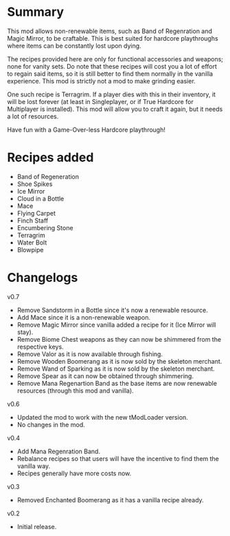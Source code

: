 # Summary

This mod allows non-renewable items, such as Band of Regenration and Magic Mirror, to be craftable. This is best suited for hardcore playthroughs where items can be constantly lost upon dying.

The recipes provided here are only for functional accessories and weapons; none for vanity sets. Do note that these recipes will cost you a lot of effort to regain said items, so it is still better to find them normally in the vanilla experience. This mod is strictly not a mod to make grinding easier.

One such recipe is Terragrim. If a player dies with this in their inventory, it will be lost forever (at least in Singleplayer, or if True Hardcore for Multiplayer is installed). This mod will allow you to craft it again, but it needs a lot of resources.

Have fun with a Game-Over-less Hardcore playthrough!

# Recipes added

- Band of Regeneration
- Shoe Spikes
- Ice Mirror
- Cloud in a Bottle
- Mace
- Flying Carpet
- Finch Staff
- Encumbering Stone
- Terragrim
- Water Bolt
- Blowpipe

# Changelogs

v0.7
- Remove Sandstorm in a Bottle since it's now a renewable resource.
- Add Mace since it is a non-renewable weapon.
- Remove Magic Mirror since vanilla added a recipe for it (Ice Mirror will stay).
- Remove Biome Chest weapons as they can now be shimmered from the respective keys.
- Remove Valor as it is now available through fishing.
- Remove Wooden Boomerang as it is now sold by the skeleton merchant.
- Remove Wand of Sparking as it is now sold by the skeleton merchant.
- Remove Spear as it can now be obtained through shimmering.
- Remove Mana Regenartion Band as the base items are now renewable resources (through this mod and vanilla).

v0.6
- Updated the mod to work with the new tModLoader version.
- No changes in the mod.

v0.4
- Add Mana Regenration Band.
- Rebalance recipes so that users will have the incentive to find them the vanilla way.
- Recipes generally have more costs now.

v0.3
- Removed Enchanted Boomerang as it has a vanilla recipe already.

v0.2
- Initial release.
